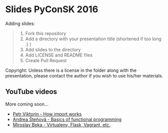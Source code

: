 # Slides PyConSK 2016

Adding slides:
> 1. Fork this repository
> 2. Add a directory with your presentation title (shortened if too long :) )
> 3. Add slides to the directory
> 4. Add LICENSE and README files
> 5. Create Pull Request


Copyright:
Unless there is a license in the folder along with the presentation, please contact the author if you wish to use his/her materials.


## YouTube videos

More coming soon...

* [Petr Viktorin - How import works](https://www.youtube.com/watch?v=K6k6q-6XGlY)
* [Andrea Šteňová - Basics of functional programming](https://www.youtube.com/watch?v=5m-I5m1BzLU)
* [Miroslav Beka - Virtualenv, Flask, Vagrant, etc.](https://www.youtube.com/watch?v=snUGyOTn26g)

